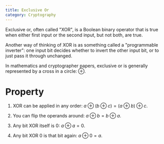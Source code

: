 ```yaml
---
title: Exclusive Or
category: Cryptography
---
```


Exclusive or, often called "XOR", is a Boolean binary operator that is true when either first input or the second input, but not both, are true.


Another way of thinking of XOR is as something called a "programmable inverter": one input bit decides whether to invert the other input bit, or to just pass it through unchanged.

In mathematics and cryptographer papers, exclusive or is generally represented by a cross in a circle: $\oplus$.

Property
===

1. XOR can be applied in any order: $a\oplus(b\oplus c)=(a\oplus b)\oplus c$.

2. You can flip the operands around: $a\oplus b=b\oplus a$.

3. Any bit XOR itself is 0: $a\oplus a=0$.

4. Any bit XOR 0 is that bit again: $a\oplus 0=a$.
